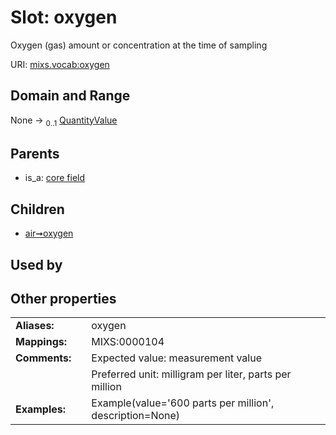 
# Slot: oxygen


Oxygen (gas) amount or concentration at the time of sampling

URI: [mixs.vocab:oxygen](https://w3id.org/mixs/vocab/oxygen)


## Domain and Range

None &#8594;  <sub>0..1</sub> [QuantityValue](QuantityValue.md)

## Parents

 *  is_a: [core field](core_field.md)

## Children

 *  [air➞oxygen](air_oxygen.md)

## Used by


## Other properties

|  |  |  |
| --- | --- | --- |
| **Aliases:** | | oxygen |
| **Mappings:** | | MIXS:0000104 |
| **Comments:** | | Expected value: measurement value |
|  | | Preferred unit: milligram per liter, parts per million |
| **Examples:** | | Example(value='600 parts per million', description=None) |


